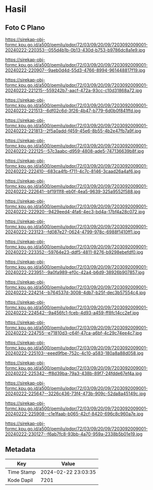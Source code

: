 # Hasil

## Foto C Plano

https://sirekap-obj-formc.kpu.go.id/a500/pemilu/pdpr/72/03/09/20/09/7203092009001-20240222-220353--055d4b1b-0b13-430d-b753-b9786dc8a1e9.jpg

https://sirekap-obj-formc.kpu.go.id/a500/pemilu/pdpr/72/03/09/20/09/7203092009001-20240222-220907--9aeb0d4d-55d3-4766-8994-961448817f19.jpg

https://sirekap-obj-formc.kpu.go.id/a500/pemilu/pdpr/72/03/09/20/09/7203092009001-20240222-221215--559242b7-aacf-472a-93cc-c10d31868a72.jpg

https://sirekap-obj-formc.kpu.go.id/a500/pemilu/pdpr/72/03/09/20/09/7203092009001-20240222-221513--6df02c6d-3f26-4b47-b779-6d0b0f841ffd.jpg

https://sirekap-obj-formc.kpu.go.id/a500/pemilu/pdpr/72/03/09/20/09/7203092009001-20240222-221813--2f5a0add-f459-45e6-8b55-4b2e47fb7a9f.jpg

https://sirekap-obj-formc.kpu.go.id/a500/pemilu/pdpr/72/03/09/20/09/7203092009001-20240222-222125--57c3aabc-d959-4808-ade5-747136639b8f.jpg

https://sirekap-obj-formc.kpu.go.id/a500/pemilu/pdpr/72/03/09/20/09/7203092009001-20240222-222410--683ca4fb-f711-4c7c-8146-3caad26a4af6.jpg

https://sirekap-obj-formc.kpu.go.id/a500/pemilu/pdpr/72/03/09/20/09/7203092009001-20240222-222641--bf1911f8-eb0f-4ea5-9639-325a9552f588.jpg

https://sirekap-obj-formc.kpu.go.id/a500/pemilu/pdpr/72/03/09/20/09/7203092009001-20240222-222920--9429eed4-4fa6-4ec3-bd4a-17bf4a28c072.jpg

https://sirekap-obj-formc.kpu.go.id/a500/pemilu/pdpr/72/03/09/20/09/7203092009001-20240222-223123--fd087e27-0624-4799-978c-6988f1410ff1.jpg

https://sirekap-obj-formc.kpu.go.id/a500/pemilu/pdpr/72/03/09/20/09/7203092009001-20240222-223352--59764e23-ddf5-4811-8276-b9298ebefdf0.jpg

https://sirekap-obj-formc.kpu.go.id/a500/pemilu/pdpr/72/03/09/20/09/7203092009001-20240222-223951--9a0fa989-ef0c-42a4-b6d9-38926b907857.jpg

https://sirekap-obj-formc.kpu.go.id/a500/pemilu/pdpr/72/03/09/20/09/7203092009001-20240222-224214--b764537d-3008-4db7-b25f-dec3b57554c4.jpg

https://sirekap-obj-formc.kpu.go.id/a500/pemilu/pdpr/72/03/09/20/09/7203092009001-20240222-224542--9a456fc1-fceb-4d93-a459-ff8fc14cc2ef.jpg

https://sirekap-obj-formc.kpu.go.id/a500/pemilu/pdpr/72/03/09/20/09/7203092009001-20240222-224755--e71810d3-c64f-47ca-a6bf-4c29c74ee4c7.jpg

https://sirekap-obj-formc.kpu.go.id/a500/pemilu/pdpr/72/03/09/20/09/7203092009001-20240222-225103--eeed9fbe-752c-4c10-a583-180a8a88d058.jpg

https://sirekap-obj-formc.kpu.go.id/a500/pemilu/pdpr/72/03/09/20/09/7203092009001-20240222-225342--ff8d39ba-79a3-438b-89f7-24fdde67ef4a.jpg

https://sirekap-obj-formc.kpu.go.id/a500/pemilu/pdpr/72/03/09/20/09/7203092009001-20240222-225647--3226c436-73f4-473b-909c-52da8a45149c.jpg

https://sirekap-obj-formc.kpu.go.id/a500/pemilu/pdpr/72/03/09/20/09/7203092009001-20240222-225908--c1e1faab-b065-42cf-8420-696c8c960a7e.jpg

https://sirekap-obj-formc.kpu.go.id/a500/pemilu/pdpr/72/03/09/20/09/7203092009001-20240222-230127--f6ab7fc8-93bb-4a70-959a-2338b5b01e19.jpg


## Metadata

| Key        | Value               |
| ---------- | ------------------- |
| Time Stamp | 2024-02-22 23:03:35 |
| Kode Dapil | 7201                |



